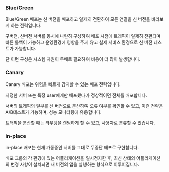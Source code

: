 ### Blue/Green
Blue/Green 배포는 신 버전을 배포하고 일제히 전환하여 모든 연결을 신 버전을 바라보게 하는 전력입니다.  

구버전, 신버전 서버를 동시에 나란히 구성하여 배포 시점에 트래픽이 일제히 전환되며 빠른 롤백이 가능하고 운영환경에 영향을 주지 않고 실제 서비스 환경으로 신 버전 테스트가 가능합니다.  

단 이런 구성은 시스템 자원이 두배로 필요하여 비용이 더 많이 발생합니다.

### Canary
Canary 배포는 위험을 빠르게 감지할 수 있는 배포 전략입니다.  

지정한 서버 또는 특정 user에게만 배포했다가 정상적이면 전체를 배포합니다.  

서버의 트래픽의 일부를 신 버전으로 분산하여 오류 여부를 확인할 수 있고, 이런 전략은 A/B테스트가 가능하며, 성능 모니터링에 유용합니다.  

트래픽을 분산할 때는 라우팅을 랜덤하게 할 수 있고, 사용자로 분류할 수 있습니다.

### in-place
in-place 배포는 현재 가동중인 서버를 그대로 무중단 배포로 구현합니다.  

배포 그룹의 각 환경에 있는 어플리케이션을 일시정지한 후, 최신 상태의 어플리케이션의 변경 사항이 설치되면 새 버전의 앱을 실행하는 형식으로 이루어집니다.